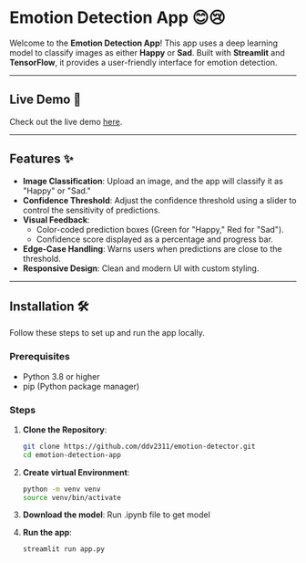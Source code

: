 # **Emotion Detection App** 😊😢

Welcome to the **Emotion Detection App**! This app uses a deep learning model to classify images as either **Happy** or **Sad**. Built with **Streamlit** and **TensorFlow**, it provides a user-friendly interface for emotion detection.

---

## **Live Demo** 🔗

Check out the live demo [here](https://emotion-detector-ddv2311.streamlit.app/).

---

## **Features** ✨

- **Image Classification**: Upload an image, and the app will classify it as "Happy" or "Sad."
- **Confidence Threshold**: Adjust the confidence threshold using a slider to control the sensitivity of predictions.
- **Visual Feedback**: 
  - Color-coded prediction boxes (Green for "Happy," Red for "Sad").
  - Confidence score displayed as a percentage and progress bar.
- **Edge-Case Handling**: Warns users when predictions are close to the threshold.
- **Responsive Design**: Clean and modern UI with custom styling.

---

## **Installation** 🛠️

Follow these steps to set up and run the app locally.

### **Prerequisites**
- Python 3.8 or higher
- pip (Python package manager)

### **Steps**
1. **Clone the Repository**:
    ```bash
    git clone https://github.com/ddv2311/emotion-detector.git
    cd emotion-detection-app
    ```

2.  **Create virtual Environment**:
    ```bash
    python -m venv venv
    source venv/bin/activate
    ```

3. **Download the model**:
    Run .ipynb file to get model

4. **Run the app**:
    ```bash
    streamlit run app.py
    ```
